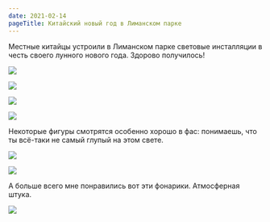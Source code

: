 ```yaml
---
date: 2021-02-14
pageTitle: Китайский новый год в Лиманском парке
---
```

Местные китайцы устроили в Лиманском парке световые инсталляции в честь своего лунного нового года. Здорово получилось!

![](../P10211-170753.jpg)

![](../P10211-170711.jpg)

![](../P10214-204527.jpg)

![](../P10214-204654.jpg)

Некоторые фигуры смотрятся особенно хорошо в фас: понимаешь, что ты всё-таки не самый глупый на этом свете.

![](../P10214-204552.jpg)

![](../P10214-204802.jpg)

А больше всего мне понравились вот эти фонарики. Атмосферная штука.

![](../P10211-170832.jpg)
